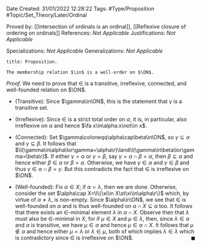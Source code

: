 <div class="topSpace"></div>

Date Created: 31/01/2022 12:28:22
Tags: #Type/Proposition #Topic/Set_Theory/Later/Ordinal

Proved by: [[Intersection of ordinals is an ordinal]], [[Reflexive closure of ordering on ordinals]]
References: <i>Not Applicable</i>
Justifications: <i>Not Applicable</i>

Specializations: <i>Not Applicable</i>
Generalizations: <i>Not Applicable</i>

``` ad-Proposition
title: Proposition.

The membership relation $\in$ is a well-order on $\ON$.

```

<i>Proof.</i> We need to prove that $\in$ is a transitive, irreflexive, connected, and well-founded relation on $\ON$.
* (Transitive): Since $\gamma\in\ON$, this is the statement that $\gamma$ is a transitive set.

* (Irreflexive): Since $\in$ is a strict total order on $\alpha$, it is, in particular, also irreflexive on $\alpha$ and hence $\fa x\in\alpha:x\not\in x$.
* (Connected): Set $\gamma\coloneqq\alpha\cap\beta\in\ON$, so $\gamma\subseteq\alpha$ and $\gamma\subseteq\beta$. It follows that $\l(\gamma\in\alpha\lor\gamma=\alpha\r)\land\l(\gamma\in\beta\lor\gamma=\beta\r)$. If either $\gamma=\alpha$ or $\gamma=\beta$, say $\gamma=\alpha\cap\beta=\alpha$, then $\beta\subseteq\alpha$ and hence either $\beta\in\alpha$ or $\beta=\alpha$. Otherwise, we have $\gamma\in\alpha$ and $\gamma\in\beta$ and thus $\gamma\in\alpha\cap\beta=\gamma$. But this contradicts the fact that $\in$ is irreflexive on $\ON$.
* (Well-founded): Fix $\alpha\in X$; if $\alpha=\lambda$, then we are done. Otherwise, consider the set $\alpha\cap X=\l\{\xi\in X\st\xi\in\alpha\r\}$ which, by virtue of $\alpha\neq\lambda$, is non-empty. Since $\alpha\in\ON$, we see that $\in$ is well-founded on $\alpha$ and is thus well-founded on $\alpha\cap X\subseteq\alpha$ too. It follows that there exists an $\in$-minimal element $\lambda$ in $\alpha\cap X$. Observe then that $\lambda$ must also be $\in$-minimal in $X$, for if $\mu\in X$ and $\mu\in\lambda$, then, since $\lambda\in\alpha$ and $\alpha$ is transitive, we have $\mu\in\alpha$ and hence $\mu\in\alpha\cap X$. It follows that $\mu\not\in\alpha$ and hence either $\mu=\lambda$ or $\lambda\in\mu$, both of which implies $\lambda\in\lambda$ which is contradictory since $\in$ is irreflexive on $\ON$.<span style="float:right;">$\blacksquare$</span>
